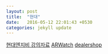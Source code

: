 ```yaml
---
layout: post
title:  "현대"
date:   2016-05-12 22:01:43 +0530
categories: jekyll update
---
```

[현대엔지비 강의자료][현대엔지비 강의자료]
[ARWatch][ARWatch]
[dealershop][dealershop]

[현대엔지비 강의자료]: https://drive.google.com/open?id=1JYaa5zrXKKnfxK3ZWWb2MkV4QM43THiT
[ARWatch]: https://drive.google.com/open?id=1g9QrNW90iQcXd5DbFmUcozbZwRqfPZEQ
[dealershop]: https://drive.google.com/file/d/17rWjWsmQ_1IILwtwhEw3iqBoF7e3R1XC/view?usp=sharing
